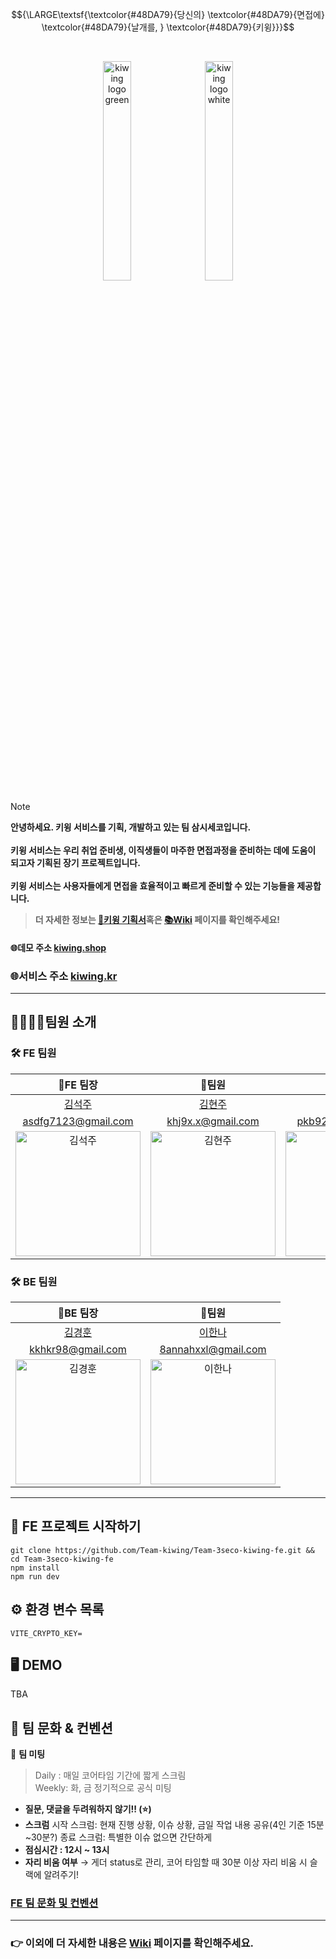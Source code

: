 $${\LARGE\textsf{\textcolor{#48DA79}{당신의}  \textcolor{#48DA79}{면접에}  \textcolor{#48DA79}{날개를, }  \textcolor{#48DA79}{키윙}}}$$


<br />
<p align="center">
<img alt="kiwing logo green" src="https://github.com/Team-kiwing/Team-3seco-kiwing-fe/assets/90549862/b3afcb62-eb76-4e17-9ccb-5fb7e72c32cb" data-canonical-src="https://github.com/Team-kiwing/Team-3seco-kiwing-fe/assets/90549862/b3afcb62-eb76-4e17-9ccb-5fb7e72c32cb" width="30%" height="30%" /> &nbsp; <img alt="kiwing logo white" src="https://github.com/Team-kiwing/Team-3seco-kiwing-fe/assets/90549862/65fa1986-24c3-4246-ac1d-8f7b6b80bfff" data-canonical-src="https://github.com/Team-kiwing/Team-3seco-kiwing-fe/assets/90549862/65fa1986-24c3-4246-ac1d-8f7b6b80bfff" width="30%" height="30%" />
</p>

> [!NOTE]
> **안녕하세요. 키윙 서비스를 기획, 개발하고 있는 팀 삼시세코입니다.**<br /><br />
> **키윙 서비스는 우리 취업 준비생, 이직생들이 마주한 면접과정을 준비하는 데에 도움이 되고자 기획된 장기 프로젝트입니다.** <br /><br />
> **키윙 서비스는 사용자들에게 면접을 효율적이고 빠르게 준비할 수 있는 기능들을 제공합니다.**

> **더 자세한 정보는 [📄키윙 기획서](https://prgrms.notion.site/2794be1a25474d5a8ce0bed8b3191539?pvs=4)혹은 [📚Wiki](https://github.com/Team-kiwing/Team-3seco-kiwing-fe/wiki) 페이지를 확인해주세요!**

#### 🌐데모 주소 [kiwing.shop](https://kiwing.shop/) 
### 🌐서비스 주소 [kiwing.kr](https://www.kiwing.kr/)

<!--##### [🌐도메인 만료 시 서비스 URL]()-->

---



## 👨‍👩‍👦‍👦팀원 소개
### 🛠️ FE 팀원
| **🚀FE 팀장** | **🚀팀원** | **🚀팀원** | **🚀팀원** |
| :-: | :-: | :-: | :-: |
| [김석주](https://github.com/SoJuSo) | [김현주](https://github.com/kim-hyunjoo) | [박경빈](https://github.com/pkb9239) | [안재현](https://github.com/JaeHyunGround) |
| asdfg7123@gmail.com | khj9x.x@gmail.com | pkb9239@gmail.com | gothddlek2603@gmail.com |
| <img src="https://avatars.githubusercontent.com/u/90549862?v=4" width="200" alt="김석주" /> | <img src="https://avatars.githubusercontent.com/u/78135416?v=4" width="200" alt="김현주" /> | <img src="https://avatars.githubusercontent.com/u/81172451?v=4" width="200" alt="박경빈" /> | <img src="https://avatars.githubusercontent.com/u/97944429?v=4" width="200" alt="안재현" /> |

### 🛠️ BE 팀원
| **🚀BE 팀장** | **🚀팀원** |
| :-: | :-: |
| [김경훈](https://github.com/KarmaPol) | [이한나](https://github.com/annahxxl) |
| kkhkr98@gmail.com | 8annahxxl@gmail.com |
| <img src="https://avatars.githubusercontent.com/u/86098663?v=4" width="200" alt="김경훈" /> | <img src="https://avatars.githubusercontent.com/u/76666857?v=4" width="200" alt="이한나" /> |

---

## 🚀 FE 프로젝트 시작하기

```
git clone https://github.com/Team-kiwing/Team-3seco-kiwing-fe.git && cd Team-3seco-kiwing-fe
npm install
npm run dev
```

## ⚙️ 환경 변수 목록

```
VITE_CRYPTO_KEY=
```

## 🖥️ DEMO
TBA

## 🔔 팀 문화 & 컨벤션

📃 **팀 미팅**
> Daily : 매일 코어타임 기간에 짧게 스크림<br />
Weekly: 화, 금 정기적으로 공식 미팅

- **질문, 댓글을 두려워하지 않기!! (⭐️)**
- **스크럼**
    시작 스크럼: 현재 진행 상황, 이슈 상황, 금일 작업 내용 공유(4인 기준 15분 ~30분?)
    종료 스크럼: 특별한 이슈 없으면 간단하게
- **점심시간 : 12시 ~ 13시**
- **자리 비움 여부** → 게더 status로 관리, 코어 타임할 때 30분 이상 자리 비움 시 슬랙에 알려주기!

### [FE 팀 문화 및 컨벤션](https://prgrms.notion.site/a30e18bff3914786b357c44f4381dbf1?pvs=4)

---
### 👉 이외에 더 자세한 내용은 [Wiki](https://github.com/Team-kiwing/Team-3seco-kiwing-fe/wiki) 페이지를 확인해주세요.
